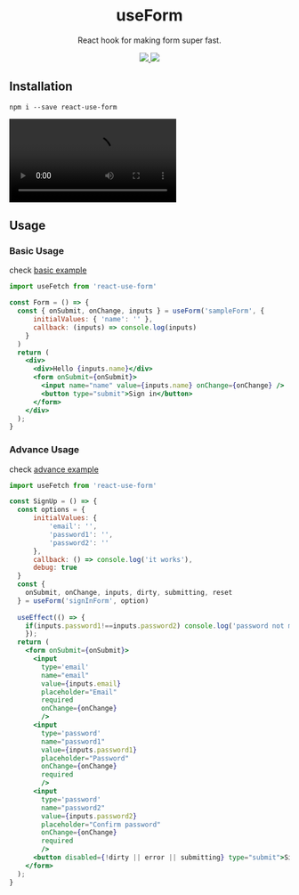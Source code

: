 <h1 align="center">useForm</h1>
<p align="center">React hook for making form super fast.</p>
<p align="center">
  <a href="https://github.com/amazingandyyy/use-form/pulls">
    <img src="https://camo.githubusercontent.com/d4e0f63e9613ee474a7dfdc23c240b9795712c96/68747470733a2f2f696d672e736869656c64732e696f2f62616467652f5052732d77656c636f6d652d627269676874677265656e2e737667" />
  </a>
  <a href="https://circleci.com/gh/amazingandyyy/react-use-form">
    <img src="https://img.shields.io/circleci/project/github/amazingandyyy/react-use-form/master.svg" />
  </a>
</p>

## Installation

```shell
npm i --save react-use-form
```

![video](https://s3.amazonaws.com/img0.recordit.co/gyvJDCxIOD.mp4?AWSAccessKeyId=AKIAINSRFOQXTN4DT46A&Expires=1556609056&Signature=vTQUm8gX3qw%2FnyF9jReS2AS9aCE%3D)

## Usage

### Basic Usage

check [basic example](https://github.com/amazingandyyy/react-use-form/blob/master/examples/basic/index.js)

```jsx
import useFetch from 'react-use-form'

const Form = () => {
  const { onSubmit, onChange, inputs } = useForm('sampleForm', {
      initialValues: { 'name': '' },
      callback: (inputs) => console.log(inputs)
    }
  )
  return (
    <div>
      <div>Hello {inputs.name}</div>
      <form onSubmit={onSubmit}>
        <input name="name" value={inputs.name} onChange={onChange} />
        <button type="submit">Sign in</button>
      </form>
    </div>
  );
}
```

### Advance Usage

check [advance example](https://github.com/amazingandyyy/react-use-form/blob/master/examples/advance/index.js)

```jsx
import useFetch from 'react-use-form'

const SignUp = () => {
  const options = {
      initialValues: {
          'email': '',
          'password1': '',
          'password2': ''
      },
      callback: () => console.log('it works'),
      debug: true
  }
  const {
    onSubmit, onChange, inputs, dirty, submitting, reset
  } = useForm('signInForm', option)
  
  useEffect(() => {
    if(inputs.password1!==inputs.password2) console.log('password not matched')
    });
  return (
    <form onSubmit={onSubmit}>
      <input
        type='email'
        name="email"
        value={inputs.email}
        placeholder="Email"
        required
        onChange={onChange}
        />
      <input
        type='password'
        name="password1"
        value={inputs.password1}
        placeholder="Password"
        onChange={onChange}
        required
        />
      <input
        type='password'
        name="password2"
        value={inputs.password2}
        placeholder="Confirm password"
        onChange={onChange}
        required
        />
      <button disabled={!dirty || error || submitting} type="submit">Sign in</button>
    </form>
  );
}
```